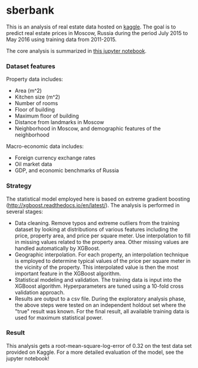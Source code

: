 # sberbank

This is an analysis of real estate data hosted on [kaggle](https://www.kaggle.com/c/sberbank-russian-housing-market).  The goal is to predict real estate prices in Moscow, Russia during the period July 2015 to May 2016 using training data from 2011-2015.

The core analysis is summarized in [this jupyter notebook](Sberbank.ipynb).

### Dataset features

Property data includes:
   * Area (m^2)
   * Kitchen size (m^2)
   * Number of rooms
   * Floor of building
   * Maximum floor of building
   * Distance from landmarks in Moscow
   * Neighborhood in Moscow, and demographic features of the neighborhood

Macro-economic data includes:
   * Foreign currency exchange rates
   * Oil market data
   * GDP, and economic benchmarks of Russia
   

### Strategy

The statistical model employed here is based on extreme gradient boosting (http://xgboost.readthedocs.io/en/latest/).  The analysis is performed in several stages:
   * Data cleaning.  Remove typos and extreme outliers from the training dataset by looking at distributions of various features including the price, property area, and price per square meter.  Use interpolation to fill in missing values related to the property area.  Other missing values are handled automatically by XGBoost.
   * Geographic interpolation.  For each property, an interpolation technique is employed to determine typical values of the price per square meter in the vicinity of the property.  This interpolated value is then the most important feature in the XGBoost algorithm.
   * Statistical modeling and validation.  The training data is input into the XGBoost algorithm.  Hyperparameters are tuned using a 10-fold cross validation approach.
   * Results are output to a csv file.  During the exploratory analysis phase, the above steps were tested on an independent holdout set where the "true" result was known.  For the final result, all available training data is used for maximum statistical power.

### Result
This analysis gets a root-mean-square-log-error of 0.32 on the test data set provided on Kaggle.  For a more detailed evaluation of the model, see the jupyter notebook!
